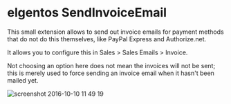 # elgentos SendInvoiceEmail

This small extension allows to send out invoice emails for payment methods that do not do this themselves, like PayPal Express and Authorize.net.

It allows you to configure this in Sales > Sales Emails > Invoice.

Not choosing an option here does not mean the invoices will not be sent; this is merely used to force sending an invoice email when it hasn't been mailed yet.

![screenshot 2016-10-10 11 49 19](https://cloud.githubusercontent.com/assets/431360/19232376/a9754c02-8edf-11e6-82e6-0491b22bc255.png)

